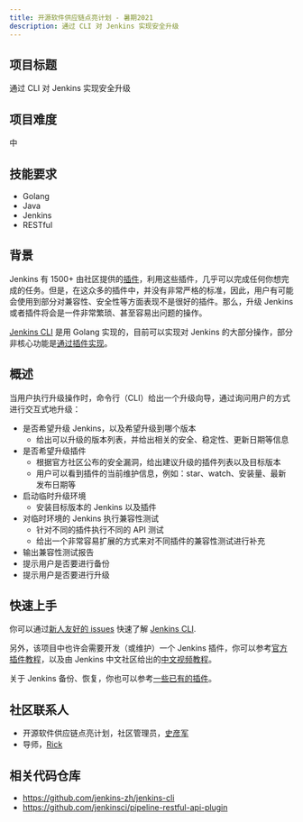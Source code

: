 ```yaml
---
title: 开源软件供应链点亮计划 - 暑期2021
description: 通过 CLI 对 Jenkins 实现安全升级
---
```


## 项目标题
通过 CLI 对 Jenkins 实现安全升级

## 项目难度
中

## 技能要求

* Golang
* Java
* Jenkins
* RESTful

## 背景

Jenkins 有 1500+ 由社区提供的[插件](http://plugins.jenkins.io/)，利用这些插件，几乎可以完成任何你想完成的任务。但是，在这众多的插件中，并没有非常严格的标准，因此，用户有可能会使用到部分对兼容性、安全性等方面表现不是很好的插件。那么，升级 Jenkins 或者插件将会是一件非常繁琐、甚至容易出问题的操作。

[Jenkins CLI](https://github.com/jenkins-zh/jenkins-cli) 是用 Golang 实现的，目前可以实现对 Jenkins 的大部分操作，部分非核心功能是[通过插件实现](https://github.com/jenkins-zh/jcli-plugins)。

## 概述

当用户执行升级操作时，命令行（CLI）给出一个升级向导，通过询问用户的方式进行交互式地升级：

* 是否希望升级 Jenkins，以及希望升级到哪个版本
  * 给出可以升级的版本列表，并给出相关的安全、稳定性、更新日期等信息
* 是否希望升级插件
  * 根据官方社区公布的安全漏洞，给出建议升级的插件列表以及目标版本
  * 用户可以看到插件的当前维护信息，例如：star、watch、安装量、最新发布日期等
* 启动临时升级环境
  * 安装目标版本的 Jenkins 以及插件
* 对临时环境的 Jenkins 执行兼容性测试
  * 针对不同的插件执行不同的 API 测试
  * 给出一个非常容易扩展的方式来对不同插件的兼容性测试进行补充
* 输出兼容性测试报告
* 提示用户是否要进行备份
* 提示用户是否要进行升级

## 快速上手

你可以通过[新人友好的 issues](https://github.com/jenkins-zh/jenkins-cli/issues?q=is%3Aissue+is%3Aopen+label%3Anewbie) 快速了解 [Jenkins CLI](https://github.com/jenkins-zh/jenkins-cli).

另外，该项目中也许会需要开发（或维护）一个 Jenkins 插件，你可以参考[官方插件教程](https://www.jenkins.io/doc/developer/)，以及由 Jenkins 中文社区给出的[中文视频教程](https://www.bilibili.com/video/BV1fp4y1r7Dd)。

关于 Jenkins 备份、恢复，你也可以参考[一些已有的插件](https://github.com/jenkinsci/?q=backup&type=&language=&sort=)。

## 社区联系人

* 开源软件供应链点亮计划，社区管理员，[史彦军](https://github.com/yJunS)
* 导师，[Rick](https://github.com/LinuxSuRen/)

## 相关代码仓库
* https://github.com/jenkins-zh/jenkins-cli
* https://github.com/jenkinsci/pipeline-restful-api-plugin

